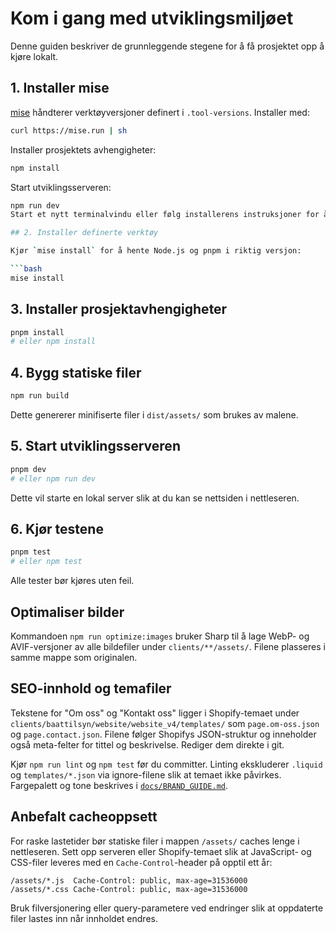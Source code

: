 # Kom i gang med utviklingsmiljøet

Denne guiden beskriver de grunnleggende stegene for å få prosjektet opp å kjøre lokalt.

## 1. Installer mise

[mise](https://github.com/jdx/mise) håndterer verktøyversjoner definert i `.tool-versions`.
Installer med:

```bash
curl https://mise.run | sh
```

Installer prosjektets avhengigheter:

```bash
npm install
```

Start utviklingsserveren:

````bash
npm run dev
Start et nytt terminalvindu eller følg installerens instruksjoner for å laste inn `mise`.

## 2. Installer definerte verktøy

Kjør `mise install` for å hente Node.js og pnpm i riktig versjon:

```bash
mise install
````

## 3. Installer prosjektavhengigheter

```bash
pnpm install
# eller npm install
```
## 4. Bygg statiske filer

```bash
npm run build
```

Dette genererer minifiserte filer i `dist/assets/` som brukes av malene.


## 5. Start utviklingsserveren

```bash
pnpm dev
# eller npm run dev
```

Dette vil starte en lokal server slik at du kan se nettsiden i nettleseren.

## 6. Kjør testene

```bash
pnpm test
# eller npm test
```

Alle tester bør kjøres uten feil.

## Optimaliser bilder

Kommandoen `npm run optimize:images` bruker Sharp til å lage WebP- og AVIF-versjoner av alle bildefiler under `clients/**/assets/`. Filene plasseres i samme mappe som originalen.

## SEO-innhold og temafiler

Tekstene for "Om oss" og "Kontakt oss" ligger i Shopify-temaet under `clients/baattilsyn/website/website_v4/templates/` som `page.om-oss.json` og `page.contact.json`.
Filene følger Shopifys JSON-struktur og inneholder også meta-felter for tittel og beskrivelse. Rediger dem direkte i git.

Kjør `npm run lint` og `npm test` før du committer. Linting ekskluderer `.liquid` og `templates/*.json` via ignore-filene slik at temaet ikke påvirkes. Fargepalett og tone beskrives i [`docs/BRAND_GUIDE.md`](BRAND_GUIDE.md).

## Anbefalt cacheoppsett

For raske lastetider bør statiske filer i mappen `/assets/` caches lenge i nettleseren.
Sett opp serveren eller Shopify-temaet slik at JavaScript- og CSS-filer leveres
med en `Cache-Control`-header på opptil ett år:

```
/assets/*.js  Cache-Control: public, max-age=31536000
/assets/*.css Cache-Control: public, max-age=31536000
```

Bruk filversjonering eller query-parametere ved endringer slik at oppdaterte
filer lastes inn når innholdet endres.
